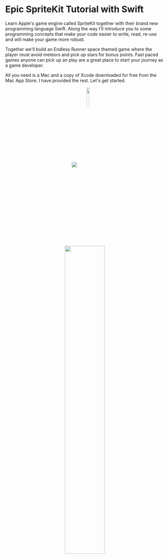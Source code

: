 # Epic SpriteKit Tutorial with Swift

Learn Apple's game engine called SpriteKit together with their brand new programming language Swift. Along the way I'll introduce you to some programming concepts that make your code easier to write, read, re-use and will make your game more robust. 

Together we'll build an Endless Runner space themed game where the player must avoid meteors and pick up stars for bonus points. Fast paced games anyone can pick up an play are a great place to start your journey as a game developer. 

All you need is a Mac and a copy of Xcode downloaded for free from the Mac App Store. I have provided the rest. Let's get started.

<p align="center">
 <a href="https://geo.itunes.apple.com/us/book/epic-spritekit-tutorial-swift/id1080204614?mt=11" target="_blank"><img align="center" src="http://linkmaker.itunes.apple.com/images/badges/en-us/badge_ibooks-lrg.svg"/></a>
 <a href="http://www.amazon.com/gp/product/B01BB2U0PA?*Version*=1&*entries*=0" target="_blank""><img align="center" src="http://i.imgur.com/hXIeBLd.jpg?1" width="12.5%"/></a>
</p>

<p align="center">
  <a href="https://itunes.apple.com/us/book/id1080204614"><img src="http://i.imgur.com/ceaoSlG.png" width="50%"></a>
</p>
